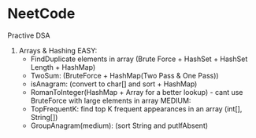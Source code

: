 # NeetCode
Practive DSA
1) Arrays & Hashing
   EASY:
     + FindDuplicate elements in array (Brute Force + HashSet + HashSet Length + HashMap)
     + TwoSum: (BruteForce + HashMap(Two Pass & One Pass))
     + isAnagram: (convert to char[] and sort + HashMap)
     + RomanToInteger(HashMap + Array for a better lookup) - cant use BruteForce with large elements in array
   MEDIUM:
     + TopFrequentK: find top K frequent appearances in an array (int[], String[])
     + GroupAnagram(medium): (sort String and putIfAbsent)
